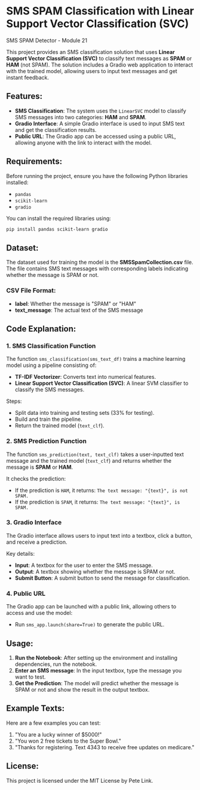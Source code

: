 # SMS SPAM Classification with Linear Support Vector Classification (SVC)

SMS SPAM Detector - Module 21

This project provides an SMS classification solution that uses **Linear Support Vector Classification (SVC)** to classify text messages as **SPAM** or **HAM** (not SPAM). The solution includes a Gradio web application to interact with the trained model, allowing users to input text messages and get instant feedback.

## Features:
- **SMS Classification**: The system uses the `LinearSVC` model to classify SMS messages into two categories: **HAM** and **SPAM**.
- **Gradio Interface**: A simple Gradio interface is used to input SMS text and get the classification results.
- **Public URL**: The Gradio app can be accessed using a public URL, allowing anyone with the link to interact with the model.

## Requirements:
Before running the project, ensure you have the following Python libraries installed:
- `pandas`
- `scikit-learn`
- `gradio`

You can install the required libraries using:
```bash
pip install pandas scikit-learn gradio
```

## Dataset:
The dataset used for training the model is the **SMSSpamCollection.csv** file. The file contains SMS text messages with corresponding labels indicating whether the message is SPAM or not.

### CSV File Format:
- **label**: Whether the message is "SPAM" or "HAM"
- **text_message**: The actual text of the SMS message

## Code Explanation:

### 1. **SMS Classification Function**
The function `sms_classification(sms_text_df)` trains a machine learning model using a pipeline consisting of:
- **TF-IDF Vectorizer**: Converts text into numerical features.
- **Linear Support Vector Classification (SVC)**: A linear SVM classifier to classify the SMS messages.

Steps:
- Split data into training and testing sets (33% for testing).
- Build and train the pipeline.
- Return the trained model (`text_clf`).

### 2. **SMS Prediction Function**
The function `sms_prediction(text, text_clf)` takes a user-inputted text message and the trained model (`text_clf`) and returns whether the message is **SPAM** or **HAM**.

It checks the prediction:
- If the prediction is `HAM`, it returns: `The text message: "{text}", is not SPAM.`
- If the prediction is `SPAM`, it returns: `The text message: "{text}", is SPAM.`

### 3. **Gradio Interface**
The Gradio interface allows users to input text into a textbox, click a button, and receive a prediction.

Key details:
- **Input**: A textbox for the user to enter the SMS message.
- **Output**: A textbox showing whether the message is SPAM or not.
- **Submit Button**: A submit button to send the message for classification.

### 4. **Public URL**
The Gradio app can be launched with a public link, allowing others to access and use the model:
- Run `sms_app.launch(share=True)` to generate the public URL.

## Usage:
1. **Run the Notebook**: After setting up the environment and installing dependencies, run the notebook.
2. **Enter an SMS message**: In the input textbox, type the message you want to test.
3. **Get the Prediction**: The model will predict whether the message is SPAM or not and show the result in the output textbox.

## Example Texts:
Here are a few examples you can test:
1. "You are a lucky winner of $5000!"
2. "You won 2 free tickets to the Super Bowl."
3. "Thanks for registering. Text 4343 to receive free updates on medicare."

## License:
This project is licensed under the MIT License by Pete Link.
